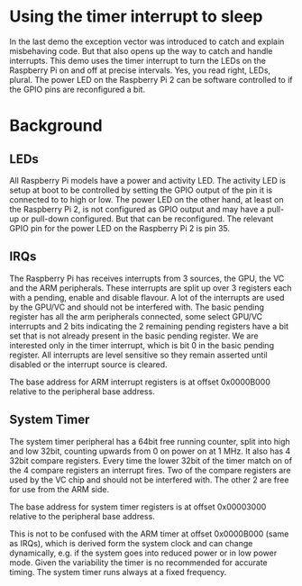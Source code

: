 Using the timer interrupt to sleep
==================================

In the last demo the exception vector was introduced to catch and
explain misbehaving code. But that also opens up the way to catch and
handle interrupts. This demo uses the timer interrupt to turn the LEDs
on the Raspberry Pi on and off at precise intervals. Yes, you read
right, LEDs, plural. The power LED on the Raspberry Pi 2 can be
software controlled to if the GPIO pins are reconfigured a bit.

Background
==========

LEDs
----

All Raspberry Pi models have a power and activity LED. The activity
LED is setup at boot to be controlled by setting the GPIO output of
the pin it is connected to to high or low. The power LED on the other
hand, at least on the Raspberry Pi 2, is not configured as GPIO output
and may have a pull-up or pull-down configured. But that can be
reconfigured. The relevant GPIO pin for the power LED on the Raspberry
Pi 2 is pin 35.

IRQs
----

The Raspberry Pi has receives interrupts from 3 sources, the GPU, the
VC and the ARM peripherals. These interrupts are split up over 3
registers each with a pending, enable and disable flavour. A lot of
the interrupts are used by the GPU/VC and should not be interfered
with. The basic pending register has all the arm peripherals
connected, some select GPU/VC interrupts and 2 bits indicating the 2
remaining pending registers have a bit set that is not already present
in the basic pending register. We are interested only in the timer
interrupt, which is bit 0 in the basic pending register. All
interrupts are level sensitive so they remain asserted until disabled
or the interrupt source is cleared.

The base address for ARM interrupt registers is at offset 0x0000B000
relative to the peripheral base address.

System Timer
------------

The system timer peripheral has a 64bit free running counter, split
into high and low 32bit, counting upwards from 0 on power on at 1
MHz. It also has 4 32bit compare registers. Every time the lower 32bit
of the timer match on of the 4 compare registers an interrupt
fires. Two of the compare registers are used by the VC chip and should
not be interfered with. The other 2 are free for use from the ARM
side.

The base address for system timer registers is at offset 0x00003000
relative to the peripheral base address.

This is not to be confused with the ARM timer at offset 0x0000B000
(same as IRQs), which is derived form the system clock and can change
dynamically, e.g. if the system goes into reduced power or in low
power mode. Given the variability the timer is no recommended for
accurate timing. The system timer runs always at a fixed frequency.

